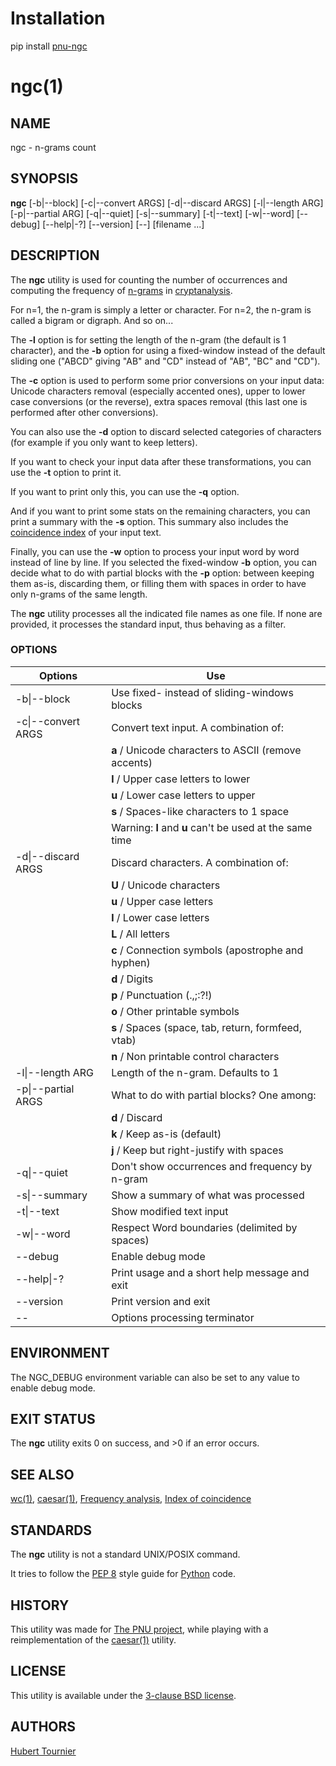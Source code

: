 # Installation
pip install [pnu-ngc](https://pypi.org/project/pnu-ngc/)

# ngc(1)

## NAME
ngc - n-grams count

## SYNOPSIS
**ngc**
\[-b|--block\]
\[-c|--convert ARGS\]
\[-d|--discard ARGS\]
\[-l|--length ARG\]
\[-p|--partial ARG\]
\[-q|--quiet\]
\[-s|--summary\]
\[-t|--text\]
\[-w|--word\]
\[--debug\]
\[--help|-?\]
\[--version\]
\[--\]
\[filename ...\]

## DESCRIPTION
The **ngc** utility is used for counting the number of occurrences and computing the frequency of [n-grams](https://en.wikipedia.org/wiki/N-gram) in [cryptanalysis](https://en.wikipedia.org/wiki/Cryptanalysis).

For n=1, the n-gram is simply a letter or character. For n=2, the n-gram is called a bigram or digraph. And so on...

The **-l** option is for setting the length of the n-gram (the default is 1 character), and the **-b** option for using a fixed-window instead of the default sliding one ("ABCD" giving "AB" and "CD" instead of "AB", "BC" and "CD").

The **-c** option is used to perform some prior conversions on your input data: Unicode characters removal (especially accented ones), upper to lower case conversions (or the reverse), extra spaces removal (this last one is performed after other conversions).

You can also use the **-d** option to discard selected categories of characters (for example if you only want to keep letters).

If you want to check your input data after these transformations, you can use the **-t** option to print it.

If you want to print only this, you can use the **-q** option.

And if you want to print some stats on the remaining characters, you can print a summary with the **-s** option.
This summary also includes the [coincidence index](https://en.wikipedia.org/wiki/Index_of_coincidence) of your input text.

Finally, you can use the **-w** option to process your input word by word instead of line by line.
If you selected the fixed-window **-b** option, you can decide what to do with partial blocks with the **-p** option:
between keeping them as-is, discarding them, or filling them with spaces in order to have only n-grams of the same length.

The **ngc** utility processes all the indicated file names as one file.
If none are provided, it processes the standard input, thus behaving as a filter.

### OPTIONS
Options | Use
------- | ---
-b\|--block|Use fixed- instead of sliding-windows blocks
-c\|--convert ARGS|Convert text input. A combination of:
&nbsp;|**a** / Unicode characters to ASCII (remove accents)
&nbsp;|**l** / Upper case letters to lower
&nbsp;|**u** / Lower case letters to upper
&nbsp;|**s** / Spaces-like characters to 1 space
&nbsp;|Warning: **l** and **u** can't be used at the same time
-d\|--discard ARGS|Discard characters. A combination of:
&nbsp;|**U** / Unicode characters
&nbsp;|**u** / Upper case letters
&nbsp;|**l** / Lower case letters
&nbsp;|**L** / All letters
&nbsp;|**c** / Connection symbols (apostrophe and hyphen)
&nbsp;|**d** / Digits
&nbsp;|**p** / Punctuation (.,;:?!)
&nbsp;|**o** / Other printable symbols
&nbsp;|**s** / Spaces (space, tab, return, formfeed, vtab)
&nbsp;|**n** / Non printable control characters
-l\|--length ARG|Length of the n-gram. Defaults to 1
-p\|--partial ARGS|What to do with partial blocks? One among:
&nbsp;|**d** / Discard
&nbsp;|**k** / Keep as-is (default)
&nbsp;|**j** / Keep but right-justify with spaces
-q\|--quiet|Don't show occurrences and frequency by n-gram
-s\|--summary|Show a summary of what was processed
-t\|--text|Show modified text input
-w\|--word|Respect Word boundaries (delimited by spaces)
--debug|Enable debug mode
--help\|-?|Print usage and a short help message and exit
--version|Print version and exit
--|Options processing terminator

## ENVIRONMENT
The NGC_DEBUG environment variable can also be set to any value to enable debug mode.

## EXIT STATUS
The **ngc** utility exits 0 on success, and >0 if an error occurs.

## SEE ALSO
[wc(1)](https://www.freebsd.org/cgi/man.cgi?query=wc),
[caesar(1)](https://www.freebsd.org/cgi/man.cgi?query=caesar),
[Frequency analysis](https://en.wikipedia.org/wiki/Frequency_analysis),
[Index of coincidence](https://en.wikipedia.org/wiki/Index_of_coincidence)

## STANDARDS
The **ngc** utility is not a standard UNIX/POSIX command.

It tries to follow the [PEP 8](https://www.python.org/dev/peps/pep-0008/) style guide for [Python](https://www.python.org/) code.

## HISTORY
This utility was made for [The PNU project](https://github.com/HubTou/PNU), while playing with a reimplementation of the [caesar(1)](https://www.freebsd.org/cgi/man.cgi?query=caesar) utility.

## LICENSE
This utility is available under the [3-clause BSD license](https://opensource.org/licenses/BSD-3-Clause).

## AUTHORS
[Hubert Tournier](https://github.com/HubTou)
